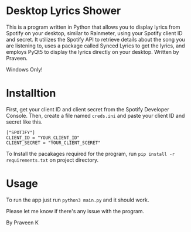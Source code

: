 # Desktop Lyrics Shower 

This is a program written in Python that allows you to display lyrics from Spotify on your desktop, similar to Rainmeter, using your Spotify client ID and secret. It utilizes the Spotify API to retrieve details about the song you are listening to, uses a package called Synced Lyrics to get the lyrics, and employs PyQt5 to display the lyrics directly on your desktop. Written by Praveen.

Windows Only!

# Installtion

First, get your client ID and client secret from the Spotify Developer Console. Then, create a file named `creds.ini` and paste your client ID and secret like this.

```
["SPOTIFY"]
CLIENT_ID = "YOUR_CLIENT_ID"
CLIENT_SECRET = "YOUR_CLIENT_SCERET"
```

To Install the pacakages required for the program, run `pip install -r requirements.txt` on project directory.

# Usage

To run the app just run `python3 main.py` and it should work. 

Please let me know if there's any issue with the program.

By Praveen K